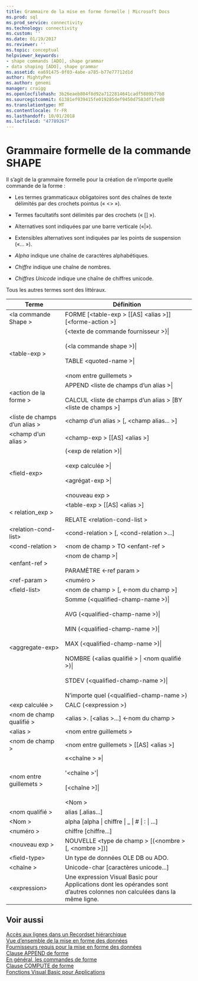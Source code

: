 ```yaml
---
title: Grammaire de la mise en forme formelle | Microsoft Docs
ms.prod: sql
ms.prod_service: connectivity
ms.technology: connectivity
ms.custom: ''
ms.date: 01/19/2017
ms.reviewer: ''
ms.topic: conceptual
helpviewer_keywords:
- shape commands [ADO], shape grammar
- data shaping [ADO], shape grammar
ms.assetid: ea691475-0f03-4abe-a785-b77e77712d1d
author: MightyPen
ms.author: genemi
manager: craigg
ms.openlocfilehash: 3b26eaeb804f8d92a7122814641cadf5889b77b8
ms.sourcegitcommit: 61381ef939415fe019285def9450d7583df1fed0
ms.translationtype: MT
ms.contentlocale: fr-FR
ms.lasthandoff: 10/01/2018
ms.locfileid: "47789267"
---
```

# <a name="formal-shape-grammar"></a>Grammaire formelle de la commande SHAPE
Il s’agit de la grammaire formelle pour la création de n’importe quelle commande de la forme :  
  
-   Les termes grammaticaux obligatoires sont des chaînes de texte délimités par des crochets pointus (« <> »).  
  
-   Termes facultatifs sont délimités par des crochets (« [] »).  
  
-   Alternatives sont indiquées par une barre verticale («&#124;»).  
  
-   Extensibles alternatives sont indiquées par les points de suspension («... »).  
  
-   *Alpha* indique une chaîne de caractères alphabétiques.  
  
-   *Chiffre* indique une chaîne de nombres.  
  
-   *Chiffres Unicode* indique une chaîne de chiffres unicode.  
  
 Tous les autres termes sont des littéraux.  
  
|Terme|Définition|  
|----------|----------------|  
|\<la commande Shape >|FORME [\<table-exp > [[AS] \<alias >]] [\<forme-action >]|  
|\<table-exp >|{\<texte de commande fournisseur >}&#124;<br /><br /> (\<la commande shape >)&#124;<br /><br /> TABLE \<quoted-name >&#124;<br /><br /> \<nom entre guillemets >|  
|\<action de la forme >|APPEND \<liste de champs d’un alias >&#124;<br /><br /> CALCUL \<liste de champs d’un alias > [BY \<liste de champs >]|  
|\<liste de champs d’un alias >|\<champ d’un alias > [, \<champ alias... >]|  
|\<champ d’un alias >|\<champ-exp > [[AS] \<alias >]|  
|\<field-exp>|(\<exp de relation >)&#124;<br /><br /> \<exp calculée >&#124;<br /><br /> \<agrégat-exp >&#124;<br /><br /> \<nouveau exp >|  
|< relation_exp >|\<table-exp > [[AS] \<alias >]<br /><br /> RELATE \<relation-cond-list >|  
|\<relation-cond-list>|\<cond-relation > [, \<cond-relation >...]|  
|\<cond-relation >|\<nom de champ > TO \<enfant-ref >|  
|\<enfant-ref >|\<nom de champ >&#124;<br /><br /> PARAMÈTRE \<-ref param >|  
|\<ref-param >|\<numéro >|  
|\<field-list>|\<nom de champ > [, \<-nom du champ >]|  
|\<aggregate-exp>|Somme (\<qualified-champ-name >)&#124;<br /><br /> AVG (\<qualified-champ-name >)&#124;<br /><br /> MIN (\<qualified-champ-name >)&#124;<br /><br /> MAX (\<qualified-champ-name >)&#124;<br /><br /> NOMBRE (\<alias qualifié > &#124; \<nom qualifié >)&#124;<br /><br /> STDEV (\<qualified-champ-name >)&#124;<br /><br /> N’importe quel (\<qualified-champ-name >)|  
|\<exp calculée >|CALC (\<expression >)|  
|\<nom de champ qualifié >|\<alias >. [\<alias >...] \<-nom du champ >|  
|\<alias >|\<nom entre guillemets >|  
|\<nom de champ >|\<nom entre guillemets > [[AS] \<alias >]|  
|\<nom entre guillemets >|«\<chaîne > »&#124;<br /><br /> '\<chaîne >'&#124;<br /><br /> [\<chaîne >]&#124;<br /><br /> \<Nom >|  
|\<nom qualifié >|alias [.alias...]|  
|\<Nom >|alpha [alpha &#124; chiffre &#124; _ &#124; # &#124; : &#124; ...]|  
|\<numéro >|chiffre [chiffre...]|  
|\<nouveau exp >|NOUVELLE \<type de champ > [(\<nombre > [, \<nombre >])]|  
|\<field-type>|Un type de données OLE DB ou ADO.|  
|\<chaîne >|Unicode-char [caractères unicode...]|  
|\<expression>|Une expression Visual Basic pour Applications dont les opérandes sont d’autres colonnes non calculées dans la même ligne.|  
  
## <a name="see-also"></a>Voir aussi  
 [Accès aux lignes dans un Recordset hiérarchique](../../../ado/guide/data/accessing-rows-in-a-hierarchical-recordset.md)   
 [Vue d’ensemble de la mise en forme des données](../../../ado/guide/data/data-shaping-overview.md)   
 [Fournisseurs requis pour la mise en forme des données](../../../ado/guide/data/required-providers-for-data-shaping.md)   
 [Clause APPEND de forme](../../../ado/guide/data/shape-append-clause.md)   
 [En général, les commandes de forme](../../../ado/guide/data/shape-commands-in-general.md)   
 [Clause COMPUTE de forme](../../../ado/guide/data/shape-compute-clause.md)   
 [Fonctions Visual Basic pour Applications](../../../ado/guide/data/visual-basic-for-applications-functions.md)
